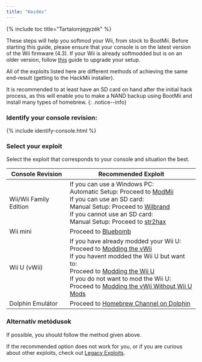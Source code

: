 ```yaml
---
title: "Kezdés"
---
```


{% include toc title="Tartalomjegyzék" %}

These steps will help you softmod your Wii, from stock to BootMii. Before starting this guide, please ensure that your console is on the latest version of the Wii firmware (4.3). If your Wii is already softmodded but is on an older version, follow [this](update) guide to upgrade your setup.

All of the exploits listed here are different methods of achieving the same end-result (getting to the HackMii installer).

It is recommended to at least have an SD card on hand after the initial hack process, as this will enable you to make a NAND backup using BootMii and install many types of homebrew.
{: .notice--info}

### Identify your console revision:

{% include identify-console.html %}<br>

### Select your exploit

Select the exploit that corresponds to your console and situation the best.

| Console Revision       | Recommended Exploit                                                                                                                                                                                                                                                                                                                                        |
| ---------------------- | ---------------------------------------------------------------------------------------------------------------------------------------------------------------------------------------------------------------------------------------------------------------------------------------------------------------------------------------------------------- |
| Wii/Wii Family Edition | If you can use a Windows PC:<br> Automatic Setup: Proceed to [ModMii](modmii)<br> If you can use an SD card:<br> Manual Setup: Proceed to [Wilbrand](wilbrand)<br> If you cannot use an SD card:<br> Manual Setup: Proceed to [str2hax](str2hax)<br>                                                                   |
| Wii mini               | Proceed to [Bluebomb](bluebomb)                                                                                                                                                                                                                                                                                                                            |
| Wii U (vWii)           | If you have already modded your Wii U:<br> Proceed to [Modding the vWii](vwii-homebrew-channel)<br> If you havent modded the Wii U but want to:<br> Proceed to [Modding the Wii U](https://wiiu.hacks.guide)<br> If you do not want to mod the Wii U:<br> Proceed to [Modding the vWii Without Wii U Mods](wiiu-nand-dumper) |
| Dolphin Emulátor       | Proceed to [Homebrew Channel on Dolphin](homebrew-dolphin)                                                                                                                                                                                                                                                                                                 |

### Alternatív metódusok

If possible, you should follow the method given above.

If the recommended option does not work for you, or if you are curious about other exploits, check out [Legacy Exploits](legacy-exploits).
